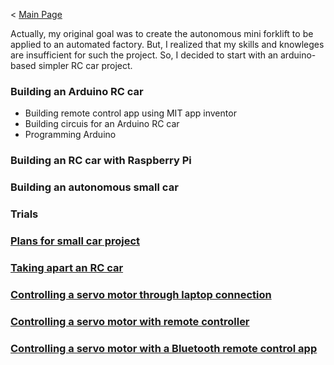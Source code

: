 < [Main Page](https://enginebeast.github.io)

Actually, my original goal was to create the autonomous mini forklift to be applied to an automated factory. But, I realized that my skills and knowleges are insufficient for such the project. So, I decided to start with an arduino-based simpler RC car project. 

### Building an Arduino RC car
- Building remote control app using MIT app inventor
- Building circuis for an Arduino RC car
- Programming Arduino

### Building an RC car with Raspberry Pi

### Building an autonomous small car

### Trials

### [Plans for small car project](https://enginebeast.github.io/smallcar1/)

### [Taking apart an RC car](https://enginebeast.github.io/RCcar1/)

### [Controlling a servo motor through laptop connection](https://enginebeast.github.io/RCcar3/)

### [Controlling a servo motor with remote controller](https://enginebeast.github.io/RCcar4/)

### [Controlling a servo motor with a Bluetooth remote control app](https://enginebeast.github.io/RCcar5/)


